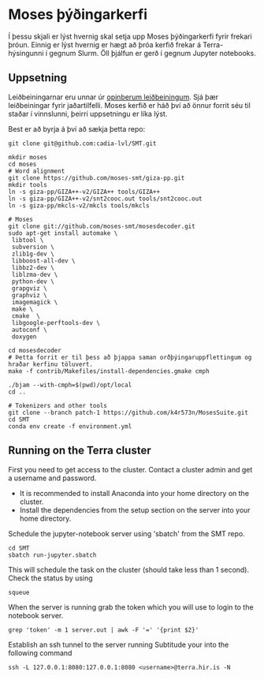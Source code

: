 # Moses þýðingarkerfi
Í þessu skjali er lýst hvernig skal setja upp Moses þýðingarkerfi fyrir frekari þróun.
Einnig er lýst hvernig er hægt að þróa kerfið frekar á Terra-hýsingunni í gegnum Slurm.
Öll þjálfun er gerð í gegnum Jupyter notebooks.

## Uppsetning
Leiðbeiningarnar eru unnar úr [opinberum leiðbeiningum](http://www.statmt.org/moses/?n=Development.GetStarted). Sjá þær leiðbeiningar fyrir jaðartilfelli.
Moses kerfið er háð því að önnur forrit séu til staðar í vinnslunni, þeirri uppsetningu er líka lýst.

Best er að byrja á því að sækja þetta repo:

    git clone git@github.com:cadia-lvl/SMT.git 

    mkdir moses
    cd moses
    # Word alignment
    git clone https://github.com/moses-smt/giza-pp.git
    mkdir tools
    ln -s giza-pp/GIZA++-v2/GIZA++ tools/GIZA++
    ln -s giza-pp/GIZA++-v2/snt2cooc.out tools/snt2cooc.out
    ln -s giza-pp/mkcls-v2/mkcls tools/mkcls
    
    # Moses
    git clone git://github.com/moses-smt/mosesdecoder.git
    sudo apt-get install automake \
     libtool \ 
     subversion \ 
     zlib1g-dev \ 
     libboost-all-dev \ 
     libbz2-dev \ 
     liblzma-dev \ 
     python-dev \ 
     grapgviz \ 
     graphviz \ 
     imagemagick \ 
     make \ 
     cmake  \ 
     libgoogle-perftools-dev \
     autoconf \ 
     doxygen

    cd mosesdecoder
    # Þetta forrit er til þess að þjappa saman orðþýingaruppflettingum og hraðar kerfinu töluvert.
    make -f contrib/Makefiles/install-dependencies.gmake cmph

    ./bjam --with-cmph=$(pwd)/opt/local
    cd ..
    
    # Tokenizers and other tools
    git clone --branch patch-1 https://github.com/k4r573n/MosesSuite.git
    cd SMT
    conda env create -f environment.yml 

## Running on the Terra cluster
First you need to get access to the cluster. Contact a cluster admin and get a username and password.

- It is recommended to install Anaconda into your home directory on the cluster.
- Install the dependencies from the setup section on the server into your home directory.
    
Schedule the jupyter-notebook server using 'sbatch' from the SMT repo.

    cd SMT
    sbatch run-jupyter.sbatch

This will schedule the task on the cluster (should take less than 1 second). Check the status by using

    squeue

When the server is running grab the token which you will use to login to the notebook server. 

    grep 'token' -m 1 server.out | awk -F '=' '{print $2}' 

Establish an ssh tunnel to the server running
Subtitude your <username> into the following command

    ssh -L 127.0.0.1:8080:127.0.0.1:8080 <username>@terra.hir.is -N
    
